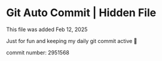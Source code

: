 # Git Auto Commit | Hidden File

This file was added Feb 12, 2025

Just for fun and keeping my daily git commit active 🤪

commit number: 2951568
